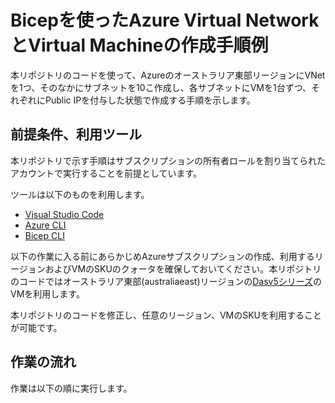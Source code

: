 # Bicepを使ったAzure Virtual NetworkとVirtual Machineの作成手順例

本リポジトリのコードを使って、Azureのオーストラリア東部リージョンにVNetを1つ、そのなかにサブネットを10こ作成し、各サブネットにVMを1台ずつ、それぞれにPublic IPを付与した状態で作成する手順を示します。

## 前提条件、利用ツール

本リポジトリで示す手順はサブスクリプションの所有者ロールを割り当てられたアカウントで実行することを前提としています。

ツールは以下のものを利用します。
- [Visual Studio Code](https://learn.microsoft.com/ja-jp/azure/azure-resource-manager/bicep/install#azure-cli)
- [Azure CLI](https://learn.microsoft.com/ja-jp/azure/azure-resource-manager/bicep/install#azure-cli)
- [Bicep CLI](https://learn.microsoft.com/ja-jp/azure/azure-resource-manager/bicep/install#azure-cli)

以下の作業に入る前にあらかじめAzureサブスクリプションの作成、利用するリージョンおよびVMのSKUのクォータを確保しておいてください。本リポジトリのコードではオーストラリア東部(australiaeast)リージョンの[Dasv5シリーズ](https://learn.microsoft.com/ja-jp/azure/virtual-machines/sizes/general-purpose/dasv5-series?tabs=sizebasic)のVMを利用します。

本リポジトリのコードを修正し、任意のリージョン、VMのSKUを利用することが可能です。

## 作業の流れ

作業は以下の順に実行します。

